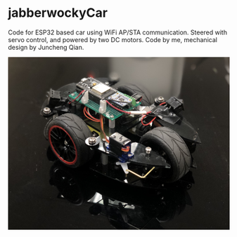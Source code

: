 # jabberwockyCar
Code for ESP32 based car using WiFi AP/STA communication. Steered with servo control, and powered by two DC motors. 
Code by me, mechanical design by Juncheng Qian. 



![image of car](/img/carView1.jpeg)
